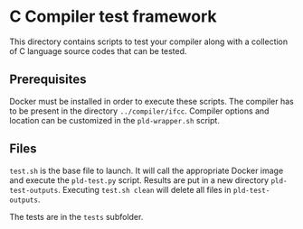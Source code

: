 # C Compiler test framework

This directory contains scripts to test your compiler along with
a collection of C language source codes that can be tested.

## Prerequisites

Docker must be installed in order to execute these scripts. The compiler has
to be present in the directory `../compiler/ifcc`. Compiler options and location
can be customized in the `pld-wrapper.sh` script.

## Files

`test.sh` is the base file to launch. It will call the appropriate Docker
image and execute the `pld-test.py` script. Results are put in a new directory
`pld-test-outputs`.
Executing `test.sh clean` will delete all files in `pld-test-outputs`.


The tests are in the `tests` subfolder.
